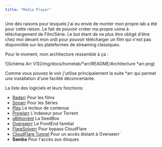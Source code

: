 ```yaml
---
title: "Media Player"
---
```


Une des raisons pour lesquels j'ai eu envie de monter mon propre lab a été pour cette raison. Le fait de pouvoir crréer ma propre usine à téléchargement de Film/Série. Le but étant de ne plus être obligé d'être chez moi devant mon ordi pour pouvoir télécharger un film qui n'est pas disponnible sur les plateformes de streaming classiques.

Pour le moment, mon architecture ressemble à ça :

![Schéma Arr V1](/img/docs/homelab/*arr/README/Architecture *arr.png)

Comme vous pouvez le voir j'utilise principalement la suite *arr qui permet une installation d'une facilité déconcertante.

La liste des logiciels et leurs fonctions:

- [Radarr](https://radarr.video) Pour les films
- [Sonarr](https://sonarr.tv) Pour les Séries
- [Plex](https://www.plex.tv) Le lecteur de contenue
- [Prowlarr](https://prowlarr.com) L'indexeur pour Torrent
- [qBittorrent](https://www.qbittorrent.org) La SeedBox
- [Overseerr](https://overseerr.dev) Le FrontEnd familial
- [FlareSolverr](https://github.com/FlareSolverr/FlareSolverr) Pour bypass CloudFlare
- [CloudFlare Tunnel](https://developers.cloudflare.com/cloudflare-one/connections/connect-networks/) Pour un accès distant à Overseerr`
- **Samba** Pour l'accès aux disques